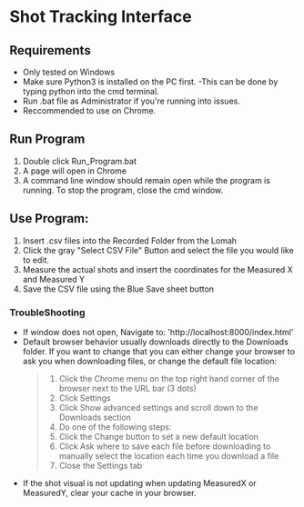 # Shot Tracking Interface 

## Requirements
- Only tested on Windows
- Make sure Python3 is installed on the PC first. 
    -This can be done by typing python into the cmd terminal.
- Run .bat file as Administrator if you're running into issues.
- Reccommended to use on Chrome.

## Run Program
1. Double click Run_Program.bat
2. A page will open in Chrome 
3. A command line window should remain open while the program is running. To stop the program, close the cmd window.

## Use Program:
1. Insert .csv files into the Recorded Folder from the Lomah
2. Click the gray "Select CSV File" Button and select the file you would like to edit.
3. Measure the actual shots and insert the coordinates for the Measured X and Measured Y
4. Save the CSV file using the Blue Save sheet button

### TroubleShooting
- If window does not open, Navigate to: 'http://localhost:8000/index.html'
- Default browser behavior usually downloads directly to the Downloads folder. If you want to change that you can either change your browser to ask you when downloading files, or change the default file location:
    > 1. Click the Chrome menu on the top right hand corner of the browser next to the URL bar (3 dots)
    > 2. Click Settings
    > 3. Click Show advanced settings and scroll down to the Downloads section
    > 4. Do one of the following steps:
    > 5. Click the Change button to set a new default location
    > 6. Click Ask where to save each file before downloading to manually select the location each time you download a file
    > 7. Close the Settings tab
- If the shot visual is not updating when updating MeasuredX or MeasuredY, clear your cache in your browser.
